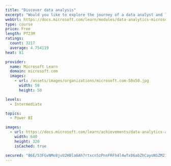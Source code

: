 ```yaml
---
title: "Discover data analysis"
excerpt: "Would you like to explore the journey of a data analyst and learn how a data analyst tells a story with data? In this module, you will explore the different roles in data and learn the different tasks of a data analyst."
webUrl: https://docs.microsoft.com/learn/modules/data-analytics-microsoft/
type: course
price: Free
length: PT23M
ratings:
  count: 3217
  average: 4.754119
heat: 81

provider:
  name: Microsoft Learn
  domain: microsoft.com
  images:
    - url: /assets/images/organizations/microsoft.com-50x50.jpg
      width: 50
      height: 50

levels:
  - Intermediate

topics:
  - Power BI

images:
  - url: https://docs.microsoft.com/learn/achievements/data-analytics-and-microsoft-social.png
    width: 640
    height: 320
    isCached: true

secured: "B6E/53FGvNMo8jvU2HBla6Ah7rtxcn5zPnnFRFh4l4wTx86abZhCayoNSZM21WMtHHgTSkHBbBl6nXNBjTLOFuAqSg6mplif6hXINsJdb+WdkzjvCgF6RrLs3eplrT0gYvQp63LipHgvYWa15eCBUVjttUQ9FH/0tMKtjJxEHm4bAKlGMsFQ9ukyLhC0P4gR1kaKyGuLWGGvXHfLtb3j+DX/AL/avXwlw0/RZnZk5TsV05ZBqULj4TrxtfhuzhAtw5pbyiFym5Awj0jJ6+Oey6Gb6Wt/0ZPWJgZfer4Uz8xgj03kV+SjIK/0jAGHvAELZ2+XfD5m7ELpAQSwZe9wjbWNi3Av8QVUvpeIeo3Ua3s9Rluhej6FXLDa4KSms/qCgTMlLDBJq7cihiCpYO1rPNnUHPO00OIVExJr5ycNBR8=;4opekqvU0fsGjBzNYMYaDA=="
---
```



